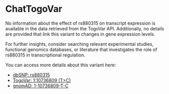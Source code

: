 # ChatTogoVar

No information about the effect of rs880315 on transcript expression is available in the data retrieved from the TogoVar API. Additionally, no details are provided that link this variant to changes in gene expression levels. 

For further insights, consider searching relevant experimental studies, functional genomics databases, or literature that investigates the role of rs880315 in transcriptional regulation. 

You can access more details about this variant here:  
- [dbSNP: rs880315](https://identifiers.org/dbsnp/rs880315)  
- [TogoVar: 1:10736809 (T>C)](https://jmorp.megabank.tohoku.ac.jp/search?query=1%3A10736809)  
- [gnomAD: 1-10736809-T-C](https://gnomad.broadinstitute.org/variant/1-10736809-T-C?dataset=gnomad_r4)